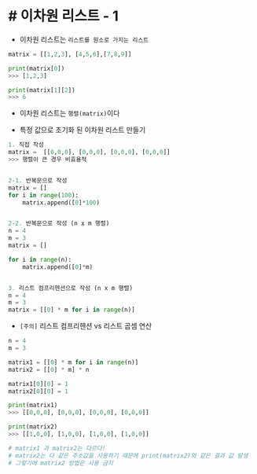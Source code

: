 # # 이차원 리스트 - 1
- 이차원 리스트는 `리스트를 원소로 가지는 리스트`
```py
matrix = [[1,2,3], [4,5,6],[7,8,9]]

print(matrix[0])
>>> [1,2,3]

print(matrix[1][2])
>>> 6
```

- 이차원 리스트는 `행렬(matrix)`이다

- 특정 값으로 초기화 된 이차원 리스트 만들기
```py
1. 직접 작성
matrix =  [[0,0,0], [0,0,0], [0,0,0], [0,0,0]]
>>> 행렬이 큰 경우 비효율적


2-1. 반복문으로 작성
matrix = []
for i in range(100):
    matrix.append([0]*100)


2-2. 반복문으로 작성 (n x m 행렬)
n = 4
m = 3
matrix = []

for i in range(n):
    matrix.append([0]*m)


3. 리스트 컴프리헨션으로 작성 (n x m 행렬)
n = 4
m = 3
matrix = [[0] * m for i in range(n)]
```
- `[주의]` 리스트 컴프리헨션 vs 리스트 곱셈 연산
```py
n = 4
m = 3

matrix1 = [[0] * m for i in range(n)]
matrix2 = [[0] * m] * n

matrix1[0][0] = 1
matrix2[0][0] = 1

print(matrix1)
>>> [[0,0,0], [0,0,0], [0,0,0], [0,0,0]]

print(matrix2)
>>> [[1,0,0], [1,0,0], [1,0,0], [1,0,0]]

# matrix1 과 matrix2는 다르다!
# matrix2는 다 같은 주소값을 사용하기 때문에 print(matrix2)와 같은 결과 값 발생
# 그렇기에 matrix2 방법은 사용 금지
```

